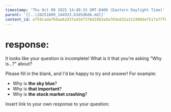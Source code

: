 ```yaml
---
timestamp: 'Thu Oct 09 2025 14:49:33 GMT-0400 (Eastern Daylight Time)'
parent: '[[..\20251009_144933.b3d5d6db.md]]'
content_id: e759cadaf94aa62d37a4347376d1903ada703ed32a312400def517a77f8ed755
---
```


# response:

It looks like your question is incomplete! What is it that you're asking "Why is...?" about?

Please fill in the blank, and I'd be happy to try and answer! For example:

* Why is **the sky blue**?
* Why is **that important**?
* Why is **the stock market crashing**?

Insert link to your own response to your question:
